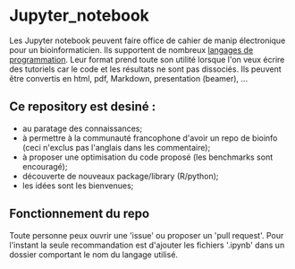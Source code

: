 # Jupyter_notebook

Les Jupyter notebook peuvent faire office de cahier de manip électronique pour un bioinformaticien. Ils supportent de nombreux [langages de programmation](https://github.com/ipython/ipython/wiki/IPython-kernels-for-other-languages). Leur format prend toute son utilité lorsque l'on veux écrire des tutoriels car le code et les résultats ne sont pas dissociés. Ils peuvent être convertis en html, pdf, Markdown, presentation (beamer), ...


## Ce repository est desiné :
 * au paratage des connaissances;
 * à permettre à la communauté francophone d'avoir un repo de bioinfo (ceci n'exclus pas l'anglais dans les commentaire);
 * à proposer une optimisation du code proposé (les benchmarks sont encouragé);
 * découverte de nouveaux package/library (R/python);
 * les idées sont les bienvenues;
 
 
## Fonctionnement du repo
 
Toute personne peux ouvrir une 'issue' ou proposer un 'pull request'. Pour l'instant la seule recommandation est d'ajouter les fichiers '.ipynb' dans un dossier comportant le nom du langage utilisé.


